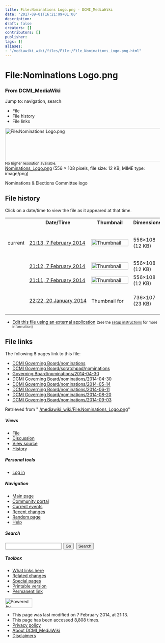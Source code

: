 ```yaml
---
title: File:Nominations Logo.png - DCMI_MediaWiki
date: '2017-09-01T16:21:09+01:00'
description: 
draft: false
creators: []
contributors: []
publisher: 
tags: []
aliases:
- "/mediawiki_wiki/files/File:/File_Nominations_Logo.png.html"
---
```


<a id="top"></a>
# File:Nominations Logo.png

### From DCMI\_MediaWiki

Jump to: navigation, search
<!-- start content -->
- File
- File history
- File links

 [<img alt="File:Nominations Logo.png" src="/images/4/41/Nominations_Logo.png" width="556" height="108">](/mediawiki_wiki/files/Nominations_Logo.png)  
<small>No higher resolution available.</small>  
 [Nominations\_Logo.png](/images/4/41/Nominations_Logo.png)‎ (556 × 108 pixels, file size: 12 KB, MIME type: image/png)

Nominations & Elections Committee logo

<!-- 
NewPP limit report
Preprocessor node count: 1/1000000
Post-expand include size: 0/2097152 bytes
Template argument size: 0/2097152 bytes
Expensive parser function count: 0/100
-->
## File history

Click on a date/time to view the file as it appeared at that time.

<table class="wikitable filehistory">
  <tr>
    <td></td>
    <th>Date/Time</th>
    <th>Thumbnail</th>
    <th>Dimensions</th>
    <th>User</th>
    <th>Comment</th>
  </tr>
  <tr>
    <td>current</td>
    <td class="filehistory-selected" style="white-space: nowrap;"><a href="/mediawiki_wiki/files/Nominations_Logo.png">21:13, 7 February 2014</a></td>
    <td><a href="/images/4/41/Nominations_Logo.png"><img alt="Thumbnail for version as of 21:13, 7 February 2014" src="/images/4/41/Nominations_Logo.png" width="120" height="23"></a></td>
    <td>556×108 <span style="white-space: nowrap;">(12 KB)</span>
    </td>
    <td>
      <a href="/index.php?title=User:EricChildress&amp;action=edit&amp;redlink=1" class="new mw-userlink" title="User:EricChildress (page does not exist)">EricChildress</a> <span style="white-space: nowrap;"> <span class="mw-usertoollinks">(<a href="/index.php?title=User_talk:EricChildress&amp;action=edit&amp;redlink=1" class="new" title="User talk:EricChildress (page does not exist)">Talk</a> | <a href="/index.php/Special:Contributions/EricChildress" title="Special:Contributions/EricChildress">contribs</a>)</span></span>
    </td>
    <td> <span class="comment">(Reverted to version as of 21:11, 7 February 2014)</span>
    </td>
  </tr>
  <tr>
    <td></td>
    <td style="white-space: nowrap;"><a href="/images/archive/4/41/20140207211301%21Nominations_Logo.png">21:12, 7 February 2014</a></td>
    <td><a href="/images/archive/4/41/20140207211301%21Nominations_Logo.png"><img alt="Thumbnail for version as of 21:12, 7 February 2014" src="/images/archive/4/41/20140207211301%21Nominations_Logo.png" width="120" height="23"></a></td>
    <td>556×108 <span style="white-space: nowrap;">(12 KB)</span>
    </td>
    <td>
      <a href="/index.php?title=User:EricChildress&amp;action=edit&amp;redlink=1" class="new mw-userlink" title="User:EricChildress (page does not exist)">EricChildress</a> <span style="white-space: nowrap;"> <span class="mw-usertoollinks">(<a href="/index.php?title=User_talk:EricChildress&amp;action=edit&amp;redlink=1" class="new" title="User talk:EricChildress (page does not exist)">Talk</a> | <a href="/index.php/Special:Contributions/EricChildress" title="Special:Contributions/EricChildress">contribs</a>)</span></span>
    </td>
    <td></td>
  </tr>
  <tr>
    <td></td>
    <td style="white-space: nowrap;"><a href="/images/archive/4/41/20140207211250%21Nominations_Logo.png">21:11, 7 February 2014</a></td>
    <td><a href="/images/archive/4/41/20140207211250%21Nominations_Logo.png"><img alt="Thumbnail for version as of 21:11, 7 February 2014" src="/images/archive/4/41/20140207211250%21Nominations_Logo.png" width="120" height="23"></a></td>
    <td>556×108 <span style="white-space: nowrap;">(12 KB)</span>
    </td>
    <td>
      <a href="/index.php?title=User:EricChildress&amp;action=edit&amp;redlink=1" class="new mw-userlink" title="User:EricChildress (page does not exist)">EricChildress</a> <span style="white-space: nowrap;"> <span class="mw-usertoollinks">(<a href="/index.php?title=User_talk:EricChildress&amp;action=edit&amp;redlink=1" class="new" title="User talk:EricChildress (page does not exist)">Talk</a> | <a href="/index.php/Special:Contributions/EricChildress" title="Special:Contributions/EricChildress">contribs</a>)</span></span>
    </td>
    <td> <span class="comment">(Change to name)</span>
    </td>
  </tr>
  <tr>
    <td></td>
    <td style="white-space: nowrap;"><a href="/images/archive/4/41/20140207211140%21Nominations_Logo.png">22:22, 20 January 2014</a></td>
    <td><a href="/images/archive/4/41/20140207211140%21Nominations_Logo.png"><img alt="Thumbnail for version as of 22:22, 20 January 2014" src="/images/archive/4/41/20140207211140%21Nominations_Logo.png" width="120" height="17"></a></td>
    <td>736×107 <span style="white-space: nowrap;">(23 KB)</span>
    </td>
    <td>
      <a href="/index.php?title=User:StuartSutton&amp;action=edit&amp;redlink=1" class="new mw-userlink" title="User:StuartSutton (page does not exist)">StuartSutton</a> <span style="white-space: nowrap;"> <span class="mw-usertoollinks">(<a href="/index.php?title=User_talk:StuartSutton&amp;action=edit&amp;redlink=1" class="new" title="User talk:StuartSutton (page does not exist)">Talk</a> | <a href="/index.php/Special:Contributions/StuartSutton" title="Special:Contributions/StuartSutton">contribs</a>)</span></span>
    </td>
    <td> <span class="comment">(Nominations &amp; Elections Committee logo)</span>
    </td>
  </tr>
</table>

  

- [Edit this file using an external application](/index.php?title=File:Nominations_Logo.png&action=edit&externaledit=true&mode=file "File:Nominations Logo.png") <small>(See the <a href="http://www.mediawiki.org/wiki/Manual:External_editors" class="external text" rel="nofollow">setup instructions</a> for more information)</small>

## File links

The following 8 pages link to this file:

- [DCMI Governing Board/nominations](/index.php/DCMI_Governing_Board/nominations "DCMI Governing Board/nominations")
- [DCMI Governing Board/scratchpad/nominations](/index.php/DCMI_Governing_Board/scratchpad/nominations "DCMI Governing Board/scratchpad/nominations")
- [Governing Board/nominations/2014-04-30](/index.php/Governing_Board/nominations/2014-04-30 "Governing Board/nominations/2014-04-30")
- [DCMI Governing Board/nominations/2014-04-30](/index.php/DCMI_Governing_Board/nominations/2014-04-30 "DCMI Governing Board/nominations/2014-04-30")
- [DCMI Governing Board/nominations/2014-05-14](/index.php/DCMI_Governing_Board/nominations/2014-05-14 "DCMI Governing Board/nominations/2014-05-14")
- [DCMI Governing Board/nominations/2014-06-11](/index.php/DCMI_Governing_Board/nominations/2014-06-11 "DCMI Governing Board/nominations/2014-06-11")
- [DCMI Governing Board/nominations/2014-08-20](/index.php/DCMI_Governing_Board/nominations/2014-08-20 "DCMI Governing Board/nominations/2014-08-20")
- [DCMI Governing Board/nominations/2014-09-03](/index.php/DCMI_Governing_Board/nominations/2014-09-03 "DCMI Governing Board/nominations/2014-09-03")

Retrieved from " [/mediawiki_wiki/File:Nominations\_Logo.png](/mediawiki_wiki/files/File:/File:Nominations_Logo.png.html)"

<!-- end content -->

##### Views

- [File](/mediawiki_wiki/files/File:/File:Nominations_Logo.png.html)
- [Discussion](/index.php?title=File_talk:Nominations_Logo.png&action=edit&redlink=1 "Discussion about the content page [t]")
- [View source](/index.php?title=File:Nominations_Logo.png&action=edit "This page is protected.
You can view its source [e]")
- [History](/index.php?title=File:Nominations_Logo.png&action=history "Past revisions of this page [h]")

##### Personal tools

- [Log in](/index.php?title=Special:UserLogin&returnto=File:Nominations_Logo.png "You are encouraged to log in; however, it is not mandatory [o]")

<script type="text/javascript"> if (window.isMSIE55) fixalpha(); </script>

##### Navigation

- [Main page](/index.php/Main_Page "Visit the main page [z]")
- [Community portal](/index.php/DCMI_MediaWiki:Community_portal "About the project, what you can do, where to find things")
- [Current events](/index.php/DCMI_MediaWiki:Current_events "Find background information on current events")
- [Recent changes](/index.php/Special:RecentChanges "The list of recent changes in the wiki [r]")
- [Random page](/index.php/Special:Random "Load a random page [x]")
- [Help](/index.php/Help:Contents "The place to find out")

##### <label for="searchInput">Search</label>

<form action="/index.php" id="searchform">
				<input type="hidden" name="title" value="Special:Search">
				<input id="searchInput" title="Search DCMI_MediaWiki" accesskey="f" type="search" name="search">
				<input type="submit" name="go" class="searchButton" id="searchGoButton" value="Go" title="Go to a page with this exact name if exists"> 
				<input type="submit" name="fulltext" class="searchButton" id="mw-searchButton" value="Search" title="Search the pages for this text">
			</form>

##### Toolbox

- [What links here](/index.php/Special:WhatLinksHere/File:Nominations_Logo.png "List of all wiki pages that link here [j]")
- [Related changes](/index.php/Special:RecentChangesLinked/File:Nominations_Logo.png "Recent changes in pages linked from this page [k]")
- [Special pages](/index.php/Special:SpecialPages "List of all special pages [q]")
- [Printable version](/index.php?title=File:Nominations_Logo.png&printable=yes "Printable version of this page [p]")
- [Permanent link](/index.php?title=File:Nominations_Logo.png&oldid=6494 "Permanent link to this revision of the page")

<!-- end of the left (by default at least) column -->

 [<img src="/skins/common/images/poweredby_mediawiki_88x31.png" height="31" width="88" alt="Powered by MediaWiki">](http://www.mediawiki.org/)

- This page was last modified on 7 February 2014, at 21:13.
- This page has been accessed 8,808 times.
- [Privacy policy](/index.php/DCMI_MediaWiki:Privacy_policy "DCMI MediaWiki:Privacy policy")
- [About DCMI\_MediaWiki](/index.php/DCMI_MediaWiki:About "DCMI MediaWiki:About")
- [Disclaimers](/index.php/DCMI_MediaWiki:General_disclaimer "DCMI MediaWiki:General disclaimer")

<script>if (window.runOnloadHook) runOnloadHook();</script><!-- Served in 0.469 secs. -->
